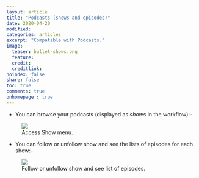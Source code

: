 ```yaml
---
layout: article
title: "Podcasts (shows and episodes)"
date: 2020-04-20
modified:
categories: articles
excerpt: "Compatible with Podcasts."
image:
  teaser: bullet-shows.png
  feature:
  credit:
  creditlink:
noindex: false
share: false
toc: true
comments: true
onhomepage : true
---
```



* You can browse your podcasts (displayed as *shows* in the workflow):-

<figure>
  <img src="{{ site.url }}/images/podcasts1.jpg">
  <figcaption>Access Show menu.</figcaption>
</figure>

* You can follow or unfollow show and see the lists of episodes for each show:-

<figure>
  <img src="{{ site.url }}/images/podcasts2.jpg">
  <figcaption>Follow or unfollow show and see list of episodes.</figcaption>
</figure>

